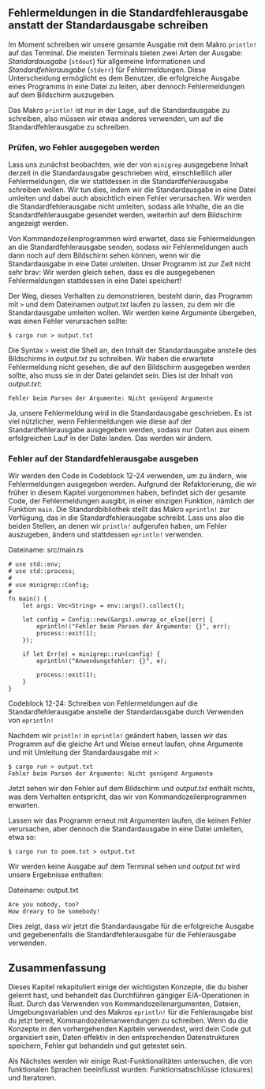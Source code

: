 ## Fehlermeldungen in die Standardfehlerausgabe anstatt der Standardausgabe schreiben

Im Moment schreiben wir unsere gesamte Ausgabe mit dem Makro `println!` auf das
Terminal. Die meisten Terminals bieten zwei Arten der Ausgabe:
*Standardausgabe* (`stdout`) für allgemeine Informationen und
*Standardfehlerausgabe* (`stderr`) für Fehlermeldungen. Diese Unterscheidung
ermöglicht es dem Benutzer, die erfolgreiche Ausgabe eines Programms in eine
Datei zu leiten, aber dennoch Fehlermeldungen auf dem Bildschirm auszugeben.

Das Makro `println!` ist nur in der Lage, auf die Standardausgabe zu schreiben,
also müssen wir etwas anderes verwenden, um auf die Standardfehlerausgabe zu
schreiben.

### Prüfen, wo Fehler ausgegeben werden

Lass uns zunächst beobachten, wie der von `minigrep` ausgegebene Inhalt derzeit
in die Standardausgabe geschrieben wird, einschließlich aller Fehlermeldungen,
die wir stattdessen in die Standardfehlerausgabe schreiben wollen. Wir tun
dies, indem wir die Standardausgabe in eine Datei umleiten und dabei auch
absichtlich einen Fehler verursachen. Wir werden die Standardfehlerausgabe
nicht umleiten, sodass alle Inhalte, die an die Standardfehlerausgabe gesendet
werden, weiterhin auf dem Bildschirm angezeigt werden.

Von Kommandozeilenprogrammen wird erwartet, dass sie Fehlermeldungen an die
Standardfehlerausgabe senden, sodass wir Fehlermeldungen auch dann noch auf dem
Bildschirm sehen können, wenn wir die Standardausgabe in eine Datei umleiten.
Unser Programm ist zur Zeit nicht sehr brav: Wir werden gleich sehen, dass es
die ausgegebenen Fehlermeldungen stattdessen in eine Datei speichert!

Der Weg, dieses Verhalten zu demonstrieren, besteht darin, das Programm mit `>`
und dem Dateinamen *output.txt* laufen zu lassen, zu dem wir die
Standardausgabe umleiten wollen. Wir werden keine Argumente übergeben, was
einen Fehler verursachen sollte:

```console
$ cargo run > output.txt
```

Die Syntax `>` weist die Shell an, den Inhalt der Standardausgabe anstelle des
Bildschirms in *output.txt* zu schreiben. Wir haben die erwartete Fehlermeldung
nicht gesehen, die auf den Bildschirm ausgegeben werden sollte, also muss sie
in der Datei gelandet sein. Dies ist der Inhalt von *output.txt*:

```text
Fehler beim Parsen der Argumente: Nicht genügend Argumente
```

Ja, unsere Fehlermeldung wird in die Standardausgabe geschrieben. Es ist viel
nützlicher, wenn Fehlermeldungen wie diese auf der Standardfehlerausgabe
ausgegeben werden, sodass nur Daten aus einem erfolgreichen Lauf in der Datei
landen. Das werden wir ändern.

### Fehler auf der Standardfehlerausgabe ausgeben

Wir werden den Code in Codeblock 12-24 verwenden, um zu ändern, wie
Fehlermeldungen ausgegeben werden. Aufgrund der Refaktorierung, die wir früher
in diesem Kapitel vorgenommen haben, befindet sich der gesamte Code, der
Fehlermeldungen ausgibt, in einer einzigen Funktion, nämlich der Funktion
`main`. Die Standardbibliothek stellt das Makro `eprintln!` zur Verfügung, das
in die Standardfehlerausgabe schreibt. Lass uns also die beiden Stellen, an
denen wir `println!` aufgerufen haben, um Fehler auszugeben, ändern und
stattdessen `eprintln!` verwenden.

<span class="filename">Dateiname: src/main.rs</span>

```rust,ignore
# use std::env;
# use std::process;
#
# use minigrep::Config;
#
fn main() {
    let args: Vec<String> = env::args().collect();

    let config = Config::new(&args).unwrap_or_else(|err| {
        eprintln!("Fehler beim Parsen der Argumente: {}", err);
        process::exit(1);
    });

    if let Err(e) = minigrep::run(config) {
        eprintln!("Anwendungsfehler: {}", e);

        process::exit(1);
    }
}
```

<span class="caption">Codeblock 12-24: Schreiben von Fehlermeldungen auf die
Standardfehlerausgabe anstelle der Standardausgabe durch Verwenden von
`eprintln!`</span>

Nachdem wir `println!` in `eprintln!` geändert haben, lassen wir das Programm
auf die gleiche Art und Weise erneut laufen, ohne Argumente und mit Umleitung
der Standardausgabe mit `>`:

```console
$ cargo run > output.txt
Fehler beim Parsen der Argumente: Nicht genügend Argumente
```

Jetzt sehen wir den Fehler auf dem Bildschirm und *output.txt* enthält nichts,
was dem Verhalten entspricht, das wir von Kommandozeilenprogrammen erwarten.

Lassen wir das Programm erneut mit Argumenten laufen, die keinen Fehler
verursachen, aber dennoch die Standardausgabe in eine Datei umleiten, etwa so:

```console
$ cargo run to poem.txt > output.txt
```

Wir werden keine Ausgabe auf dem Terminal sehen und *output.txt* wird unsere
Ergebnisse enthalten:

<span class="filename">Dateiname: output.txt</span>

```text
Are you nobody, too?
How dreary to be somebody!
```

Dies zeigt, dass wir jetzt die Standardausgabe für die erfolgreiche Ausgabe und
gegebenenfalls die Standardfehlerausgabe für die Fehlerausgabe verwenden.

## Zusammenfassung

Dieses Kapitel rekapituliert einige der wichtigsten Konzepte, die du bisher
gelernt hast, und behandelt das Durchführen gängiger E/A-Operationen in Rust.
Durch das Verwenden von Kommandozeilenargumenten, Dateien, Umgebungsvariablen
und des Makros `eprintln!` für die Fehlerausgabe bist du jetzt bereit,
Kommandozeilenanwendungen zu schreiben. Wenn du die Konzepte in den
vorhergehenden Kapiteln verwendest, wird dein Code gut organisiert sein, Daten
effektiv in den entsprechenden Datenstrukturen speichern, Fehler gut behandeln
und gut getestet sein.

Als Nächstes werden wir einige Rust-Funktionalitäten untersuchen, die von
funktionalen Sprachen beeinflusst wurden: Funktionsabschlüsse (closures) und
Iteratoren.

